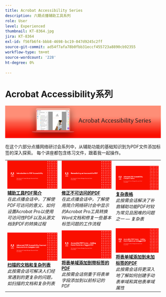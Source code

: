 ```yaml
---
title: Acrobat Accessibility Series
description: 六期点播辅助工具系列
role: User
level: Experienced
thumbnail: KT-8364.jpg
jira: KT-8364
exl-id: f56fb6f4-bbb8-4698-bc19-047d9245c2ff
source-git-commit: ad54f7afa78b0fbb31eccf455723a8890cb92355
workflow-type: tm+mt
source-wordcount: '228'
ht-degree: 0%

---
```


# Acrobat Accessibility系列

![Acrobat Accessibility系列图像](../assets/Hero_Accessibility.png)

在这个六部分点播网络研讨会系列中，从辅助功能的基础知识到为PDF文件添加标签的深入探索。 每个讲座都包含练习文件，跟着我一起操作。

<table style="table-layout:fixed">
<tr>
  <td>
    <a href="accessibilitysession1.md">
      <img alt="辅助工具PDF简介" src="../assets/Accessibilitysession1_1280.png" />
    </a>
    <div>
    <a href="accessibilitysession1.md"><strong>辅助工具PDF简介</strong></a>
    </div>
    <em>在此点播会话中，了解使PDF可访问的意义、如何设置Acrobat Pro以使用可访问性PDF以及从源文档到PDF的转换过程</em>
    <br>
  </td>
  <td>
    <a href="accessibilitysession2.md">
      <img alt="修正不可访问的PDF" src="../assets/Accessibilitysession2_1280.png" />
    </a>
    <div>
    <a href="accessibilitysession2.md"><strong>修正不可访问的PDF</strong></a>
    </div>
    <em>在此点播会话中，了解使用简介网络研讨会中显示的Acrobat Pro工具转换Word文档和修复一些基本标签问题的工作流程</em>
    <br>
  </td>  
  <td>
    <a href="accessibilitysession3.md">
      <img alt="复杂表格" src="../assets/Accessibilitysession3_1280.png" />
    </a>
    <div>
    <a href="accessibilitysession3.md"><strong>复杂表格</strong></a>
    </div>
    <em>此按需会话解决了补救辅助功能PDF时较为常见且困难的问题之一 — 复杂表</em>
    <br>
  </td>
</tr>
<tr>
  <td>
    <a href="accessibilitysession4.md">
      <img alt="扫描的文档和复杂列表" src="../assets/Accessibilitysession4_1280.png" />
    </a>
    <div>
    <a href="accessibilitysession4.md"><strong>扫描的文档和复杂列表</strong></a>
    </div>
    <em>此按需会话可解决人们经常遇到的更复杂的问题，如扫描的文档和复杂列表</em>
    <br>
  </td>
  <td>
    <a href="accessibilitysession5.md">
      <img alt="将表单域添加到带标签的PDF" src="../assets/Accessibilitysession5_1280.png" />
    </a>
    <div>
    <a href="accessibilitysession5.md"><strong>将表单域添加到带标签的PDF</strong></a>
    </div>
    <em>此按需会话侧重于将表单字段添加到以前标记的PDF</em>
    <br>
  </td>  
  <td>
    <a href="accessibilitysession6.md">
      <img alt="将表单域添加到未加标签的PDF" src="../assets/Accessibilitysession6_1280.png" />
    </a>
    <div>
    <a href="accessibilitysession6.md"><strong>将表单域添加到未加标签的PDF</strong></a>
    </div>
    <em>此按需会话将更深入地了解如何创建手动表单域和其他表单域属性</em>
    <br>
  </td> 
</tr>
</table>
